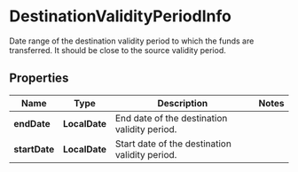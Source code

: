 

# DestinationValidityPeriodInfo

Date range of the destination validity period to which the funds are transferred. It should be close to the source validity period.

## Properties

| Name | Type | Description | Notes |
|------------ | ------------- | ------------- | -------------|
|**endDate** | **LocalDate** | End date of the destination validity period. |  |
|**startDate** | **LocalDate** | Start date of the destination validity period. |  |



